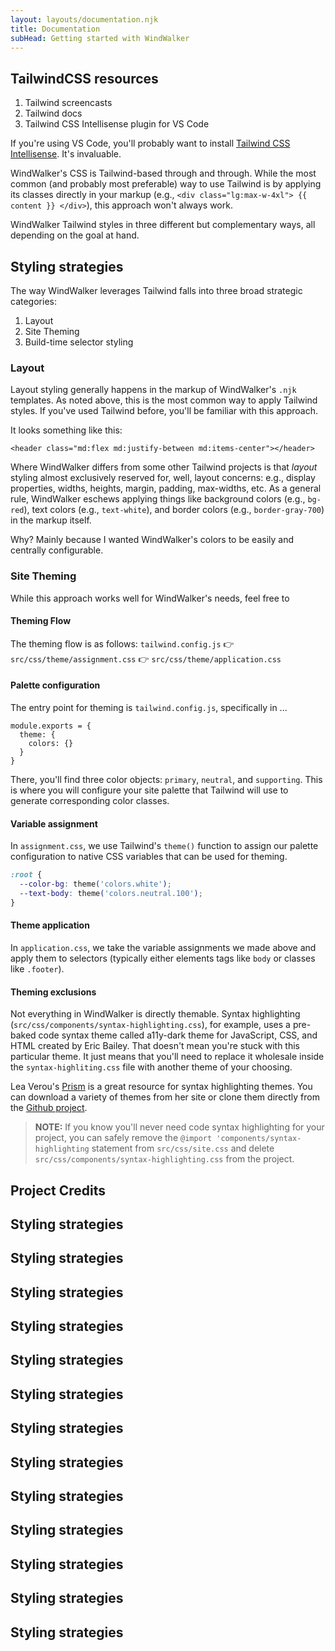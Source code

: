 ```yaml
---
layout: layouts/documentation.njk
title: Documentation
subHead: Getting started with WindWalker
---
```


## TailwindCSS resources

1. Tailwind screencasts
2. Tailwind docs
3. Tailwind CSS Intellisense plugin for VS Code

If you're using VS Code, you'll probably want to install [Tailwind CSS Intellisense](https://marketplace.visualstudio.com/items?itemName=bradlc.vscode-tailwindcss). It's invaluable. 


WindWalker's CSS is Tailwind-based through and through. While the most common (and probably most preferable) way to use Tailwind is by applying its classes directly in your markup (e.g., `<div class="lg:max-w-4xl"> {{ content }} </div>`), this approach won't always work.

 WindWalker Tailwind styles in three different but complementary ways, all depending on the goal at hand. 

## Styling strategies
The way WindWalker leverages Tailwind falls into three broad strategic categories:

1. Layout
2. Site Theming
3. Build-time selector styling

### Layout
Layout styling generally happens in the markup of WindWalker's `.njk` templates. As noted above, this is the most common way to apply Tailwind styles. If you've used Tailwind before, you'll be familiar with this approach. 

It looks something like this:

```markup
<header class="md:flex md:justify-between md:items-center"></header>
```
Where WindWalker differs from some other Tailwind projects is that _layout_ styling almost exclusively reserved for, well, layout concerns: e.g., display properties, widths, heights, margin, padding, max-widths, etc. As a general rule, WindWalker eschews applying things like background colors (e.g., `bg-red`), text colors (e.g., `text-white`), and border colors (e.g., `border-gray-700`) in the markup itself. 

Why? Mainly because I wanted WindWalker's colors to be easily and centrally configurable.  

### Site Theming

While this approach works well for WindWalker's needs, feel free to 

#### Theming Flow

The theming flow is as follows:
`tailwind.config.js` 👉 `src/css/theme/assignment.css` 👉 `src/css/theme/application.css`


#### Palette configuration

The entry point for theming is `tailwind.config.js`, specifically in ...

```markup
module.exports = {
  theme: {
    colors: {}  
  }
}
```
There, you'll find three color objects: `primary`, `neutral`, and `supporting`. This is where you will configure your site palette that Tailwind will use to generate corresponding color classes. 

#### Variable assignment

In `assignment.css`, we use Tailwind's `theme()` function to assign our 
palette configuration to native CSS variables that can be used for theming. 

```css
:root {
  --color-bg: theme('colors.white');
  --text-body: theme('colors.neutral.100');
}
```

#### Theme application

In `application.css`, we take the variable assignments we made above and apply them to selectors (typically either elements tags like `body` or classes like `.footer`).

#### Theming exclusions

Not everything in WindWalker is directly themable. Syntax highlighting (`src/css/components/syntax-highlighting.css`), for example, uses a pre-baked code syntax theme called a11y-dark theme for JavaScript, CSS, and HTML created by Eric Bailey. That doesn't mean you're stuck with this particular theme. It just means that you'll need to replace it wholesale inside the `syntax-highliting.css` file with another theme of your choosing. 

Lea Verou's [Prism](https://prismjs.com/) is a great resource for syntax highlighting themes. You can download a variety of themes from her site or clone them directly from the [Github project](https://github.com/PrismJS/prism/blob/gh-pages/themes/).

> **NOTE:** If you know you'll never need code syntax highlighting for your project, you can safely remove the `@import 'components/syntax-highlighting` statement from `src/css/site.css` and delete `src/css/components/syntax-highlighting.css` from the project.

## Project Credits
## Styling strategies
## Styling strategies
## Styling strategies
## Styling strategies
## Styling strategies
## Styling strategies
## Styling strategies
## Styling strategies
## Styling strategies
## Styling strategies
## Styling strategies
## Styling strategies
## Styling strategies
